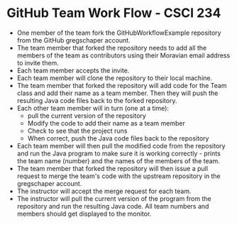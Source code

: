 # GitHub Team Work Flow - CSCI 234
* One member of the team fork the GitHubWorkflowExample repository from the GitHub gregschaper account.
* The team member that forked the repository needs to add all the members of the team as contributors using their Moravian email address to invite them.
* Each team member accepts the invite.
* Each team member will clone the repository to their local machine.
* The team member that forked the repository will add code for the Team class and add their name as a team member. Then they will push the resulting Java code files back to the forked repository.
* Each other team member will in turn (one at a time):
    * pull the current version of the repository
    * Modify the code to add their name as a team member
    * Check to see that the project runs
    * When correct, push the Java code files back to the repository
* Each team member will then pull the modified code from the repository and run the Java program to make sure it is working correctly - prints the team name (number) and the names of the members of the team.
* The team member that forked the repository will then issue a pull request to merge the team's code with the upstream repository in the gregschaper account.
* The instructor will accept the merge request for each team.
* The instructor will pull the current version of the program from the repository and run the resulting Java code. All team numbers and members should get displayed to the monitor.

